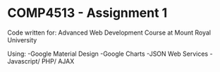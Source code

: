 # COMP4513 - Assignment 1
Code written for: 
Advanced Web Development Course at Mount Royal University

Using:
-Google Material Design
-Google Charts
-JSON Web Services
-Javascript/ PHP/ AJAX

